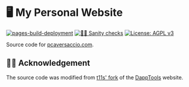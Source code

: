 # 🖥 My Personal Website

[![pages-build-deployment](https://github.com/pcaversaccio/pcaversaccio.github.io/actions/workflows/pages/pages-build-deployment/badge.svg)](https://github.com/pcaversaccio/pcaversaccio.github.io/actions/workflows/pages/pages-build-deployment)
[![👮‍♂️ Sanity checks](https://github.com/pcaversaccio/pcaversaccio.github.io/actions/workflows/checks.yml/badge.svg)](https://github.com/pcaversaccio/pcaversaccio.github.io/actions/workflows/checks.yml)
[![License: AGPL v3](https://img.shields.io/badge/License-AGPL%20v3-blue.svg)](https://www.gnu.org/licenses/agpl-3.0)

Source code for [pcaversaccio.com](https://pcaversaccio.com).

## 🙏🏾 Acknowledgement

The source code was modified from [t11s' fork](https://github.com/transmissions11/transmissions11.github.io) of the [DappTools](https://github.com/dapphub/dapp-tools) website.
